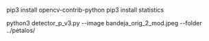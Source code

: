 pip3 install opencv-contrib-python
pip3 install statistics

python3 detector_p_v3.py --image bandeja_orig_2_mod.jpeg --folder ../petalos/
